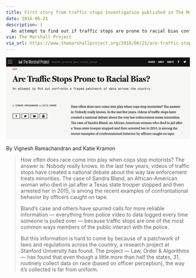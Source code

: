 ```yaml
---
title: First story from traffic stops investigation published in The Marshall Project
date: 2016-06-21
description: |
  An attempt to find out if traffic stops are prone to racial bias confronted a frayed patchwork of data across the country.
via: The Marshall Project
via_url: https://www.themarshallproject.org/2016/06/21/are-traffic-stops-prone-to-racial-bias#.xl4mFEENv
---
```


![Are Traffic Stops Prone to Racial Bias?](/files/images/photos/MarshallProjectStory_June2016.png)

By Vignesh Ramachandran and Katie Kramon

> How often does race come into play when cops stop motorists? The answer is: Nobody really knows. In the last few years, videos of traffic stops have created a national debate about the way law enforcement treats minorities. The case of Sandra Bland, an African-American woman who died in jail after a Texas state trooper stopped and then arrested her in 2015, is among the recent examples of confrontational behavior by officers caught on tape.
> 
> Bland’s case and others have spurred calls for more reliable information — everything from police video to data logged every time someone is pulled over — because traffic stops are one of the most common ways members of the public interact with the police. 
> 
> But this information is hard to come by because of a patchwork of laws and regulations across the country, a research project at Stanford University has found. The project — Law, Order & Algorithms — has found that even though a little more than half the states, 31, routinely collect data on race (based on officer perception), the way it’s collected is far from uniform.